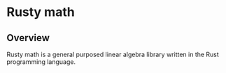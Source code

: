 # Rusty math

## Overview
Rusty math is a general purposed linear algebra library written in the Rust programming language.

